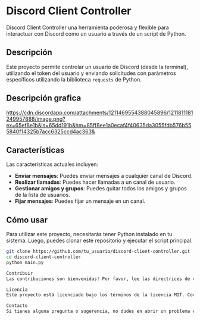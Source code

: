# Discord Client Controller

Discord Client Controller una herramienta poderosa y flexible para interactuar con Discord como un usuario a través de un script de Python.

## Descripción

Este proyecto permite controlar un usuario de Discord (desde la terminal), utilizando el token del usuario y enviando solicitudes con parámetros específicos utilizando la biblioteca `requests` de Python. 

## Descripción grafica

https://cdn.discordapp.com/attachments/1211469554388045896/1211811181249957888/image.png?ex=65ef8e1b&is=65dd191b&hm=85ff8ee1a0ecaf4f40635da3055fdb576b555840f14325b7acc6325ccd4ac363&

## Características

Las características actuales incluyen:

- **Enviar mensajes**: Puedes enviar mensajes a cualquier canal de Discord.
- **Realizar llamadas**: Puedes hacer llamadas a un canal de usuario.
- **Gestionar amigos y grupos**: Puedes quitar todos los amigos y grupos de la lista de usuarios.
- **Fijar mensajes**: Puedes fijar un mensaje en un canal.

## Cómo usar

Para utilizar este proyecto, necesitarás tener Python instalado en tu sistema. Luego, puedes clonar este repositorio y ejecutar el script principal.

```bash
git clone https://github.com/tu_usuario/discord-client-controller.git
cd discord-client-controller
python main.py

Contribuir
Las contribuciones son bienvenidas! Por favor, lee las directrices de contribución para empezar.

Licencia
Este proyecto está licenciado bajo los términos de la licencia MIT. Consulta el archivo LICENSE para más detalles.

Contacto
Si tienes alguna pregunta o sugerencia, no dudes en abrir un problema en este repositorio.

